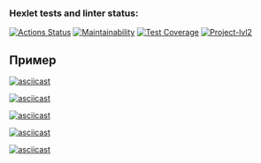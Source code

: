 ### Hexlet tests and linter status:
[![Actions Status](https://github.com/Dastorin/backend-project-lvl2/workflows/hexlet-check/badge.svg)](https://github.com/Dastorin/backend-project-lvl2/actions) [![Maintainability](https://api.codeclimate.com/v1/badges/003d5367bf92c17aa54e/maintainability)](https://codeclimate.com/github/Dastorin/backend-project-lvl2/maintainability) [![Test Coverage](https://api.codeclimate.com/v1/badges/003d5367bf92c17aa54e/test_coverage)](https://codeclimate.com/github/Dastorin/backend-project-lvl2/test_coverage) [![Project-lvl2](https://github.com/Dastorin/backend-project-lvl2/actions/workflows/project2.yml/badge.svg)](https://github.com/Dastorin/backend-project-lvl2/actions/workflows/project2.yml)

## Пример
[![asciicast](https://asciinema.org/a/CrIUqKraLAw7PFf6ADYjoLlHL.svg)](https://asciinema.org/a/CrIUqKraLAw7PFf6ADYjoLlHL)

[![asciicast](https://asciinema.org/a/vRuGkL7G8LnrVnV8bJLVQXFju.svg)](https://asciinema.org/a/vRuGkL7G8LnrVnV8bJLVQXFju)

[![asciicast](https://asciinema.org/a/Py1q5mqtxMqTPRfs76O5o9ViF.svg)](https://asciinema.org/a/Py1q5mqtxMqTPRfs76O5o9ViF)

[![asciicast](https://asciinema.org/a/Wnd1yXffIhXKB6H6xRMgeQsg3.svg)](https://asciinema.org/a/Wnd1yXffIhXKB6H6xRMgeQsg3)

[![asciicast](https://asciinema.org/a/GvGpETl0gMMwaDPNDTZeVXuqh.svg)](https://asciinema.org/a/GvGpETl0gMMwaDPNDTZeVXuqh)
